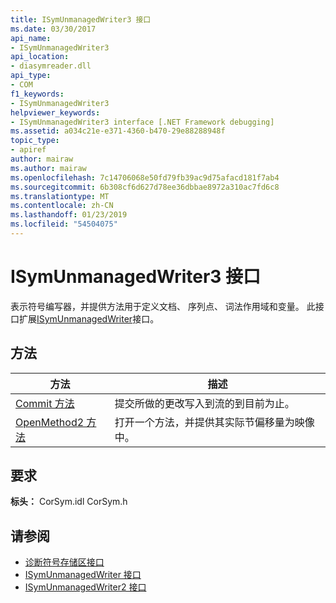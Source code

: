 ```yaml
---
title: ISymUnmanagedWriter3 接口
ms.date: 03/30/2017
api_name:
- ISymUnmanagedWriter3
api_location:
- diasymreader.dll
api_type:
- COM
f1_keywords:
- ISymUnmanagedWriter3
helpviewer_keywords:
- ISymUnmanagedWriter3 interface [.NET Framework debugging]
ms.assetid: a034c21e-e371-4360-b470-29e88288948f
topic_type:
- apiref
author: mairaw
ms.author: mairaw
ms.openlocfilehash: 7c14706068e50fd79fb39ac9d75afacd181f7ab4
ms.sourcegitcommit: 6b308cf6d627d78ee36dbbae8972a310ac7fd6c8
ms.translationtype: MT
ms.contentlocale: zh-CN
ms.lasthandoff: 01/23/2019
ms.locfileid: "54504075"
---
```

# <a name="isymunmanagedwriter3-interface"></a>ISymUnmanagedWriter3 接口
表示符号编写器，并提供方法用于定义文档、 序列点、 词法作用域和变量。 此接口扩展[ISymUnmanagedWriter](../../../../docs/framework/unmanaged-api/diagnostics/isymunmanagedwriter-interface.md)接口。  
  
## <a name="methods"></a>方法  
  
|方法|描述|  
|------------|-----------------|  
|[Commit 方法](../../../../docs/framework/unmanaged-api/diagnostics/isymunmanagedwriter3-commit-method.md)|提交所做的更改写入到流的到目前为止。|  
|[OpenMethod2 方法](../../../../docs/framework/unmanaged-api/diagnostics/isymunmanagedwriter3-openmethod2-method.md)|打开一个方法，并提供其实际节偏移量为映像中。|  
  
## <a name="requirements"></a>要求  
 **标头：** CorSym.idl CorSym.h  
  
## <a name="see-also"></a>请参阅
- [诊断符号存储区接口](../../../../docs/framework/unmanaged-api/diagnostics/diagnostics-symbol-store-interfaces.md)
- [ISymUnmanagedWriter 接口](../../../../docs/framework/unmanaged-api/diagnostics/isymunmanagedwriter-interface.md)
- [ISymUnmanagedWriter2 接口](../../../../docs/framework/unmanaged-api/diagnostics/isymunmanagedwriter2-interface.md)
